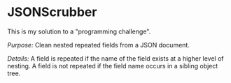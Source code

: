 # JSONScrubber

This is my solution to a "programming challenge".

*Purpose:* Clean nested repeated fields from a JSON document.

*Details:* A field is repeated if the name of the field exists at a higher level of nesting.  A field is not repeated if the field name occurs in a sibling object tree.

